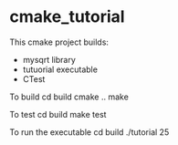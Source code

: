 # cmake_tutorial
This cmake project builds:
  - mysqrt library
  - tutuorial executable
  - CTest
  
To build
  cd build
  cmake ..
  make
  
To test
  cd build
  make test

To run the executable
  cd build
  ./tutorial 25
